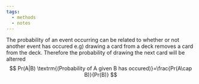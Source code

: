 ```yaml
---
tags:
  - methods
  - notes
---
```

The probability of an event occurring can be related to whether or not another event has occured
e.g) drawing a card from a deck removes a card from the deck. Therefore the probability of drawing the next card will be alterred
$$
Pr(A|B) \textrm{(Probability of A given B has occured)}=\frac{Pr(A\cap B)}{Pr(B)}
$$
